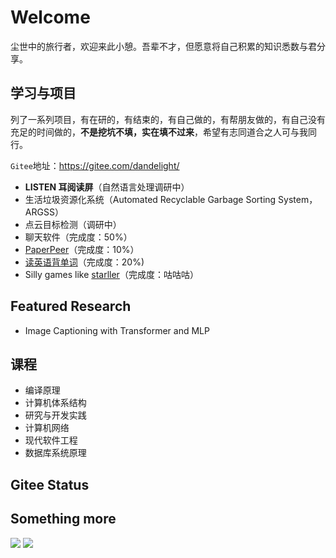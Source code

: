 # Welcome

尘世中的旅行者，欢迎来此小憩。吾辈不才，但愿意将自己积累的知识悉数与君分享。

## 学习与项目

列了一系列项目，有在研的，有结束的，有自己做的，有帮朋友做的，有自己没有充足的时间做的，**不是挖坑不填，实在填不过来**，希望有志同道合之人可与我同行。

`Gitee`地址：https://gitee.com/dandelight/

- **LISTEN 耳阅读屏**（自然语言处理调研中）
- 生活垃圾资源化系统（Automated Recyclable Garbage Sorting System，ARGSS）
- 点云目标检测（调研中）
- 聊天软件（完成度：50%）
- [PaperPeer](https://gitee.com/dandelight/paperpeer)（完成度：10%）
- [读英语背单词](https://gitee.com/dandelight/readEnglish)（完成度：20%)
- Silly games like [starller](https://gitee.com/dandelight/starller)（完成度：咕咕咕）

## Featured Research

- Image Captioning with Transformer and MLP

## 课程

- 编译原理
- 计算机体系结构
- 研究与开发实践
- 计算机网络
- 现代软件工程
- 数据库系统原理

## Gitee Status

<script src='https://gitee.com/dandelight/blog/widget_preview' async defer></script>
<div id="osc-gitee-widget-tag"></div>
<style>
.osc-gitee-widget-tag li {margin-left:0em;}
.osc_git_box .osc_git_main ul {width: auto;}
.osc_pro_color {color: #4183c4 !important;}
.osc_panel_color {background-color: #ffffff !important;}
.osc_background_color {background-color: #ffffff !important;}
.osc_border_color {border-color: #e3e9ed !important;}
.osc_desc_color {color: #666666 !important;}
.osc_link_color * {color: #9b9b9b !important;}
</style>

## Something more

<a href="https://codeforces.com/profile/dandelight"><img src="https://cp-logo.vercel.app/codeforces/dandelight"/></a>
<a href="https://atcoder.jp/users/dandelight"><img src="https://cp-logo.vercel.app/atcoder/dandelight"/></a>
